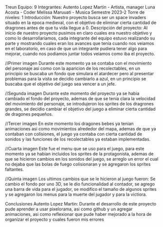 Treun
Equipo: 9
Integrantes:
Autento Lopez Martin - Artista, manager
Luna Acosta - Coder
Melissa Maruuati - Musica
Semestre 2023-2
Torre de niveles: 1
Introducción:
Nuestro proyecto busca ser un space invaders situado en la epoca medieval, con el objetivo de eliminar cierta cantidad de dragrones antes de que tu vida llegue a 0.
Descripción del proyecto:
Al inicio de nuestro proyecto pusimos en claro cuales era nuestro objetivo y como lo desarrollariamos, cada integrante del equipo estuvo realizando su parte y mostrando cuales eran los avances que tenia cuando nos veiamos en el laboratorio, en caso de que un integrante pudiera tener algo para mejorar, cuando nos podiamos juntar todos veiamos como iba el proyecto.

//Primer imagen
Durante este momento ya se contaba con el movimiento del personaje asi como con la aparicion de los recolectables, en un principio se buscaba un fondo que simulara el atardecer pero al presentar problemas para la vista se decidio cambiarlo a azul, en un principio se buscaba que el objetivo del juego sea vencer a un jefe.

//Segunda imagen
Durante este momento del proyecto ya se habia cambiado el fondo del proyecto, ademas de que se tenia clara la velocidad del movimiento del personaje, se introdujeron los sprites de los dragrones grandes, se decidio cambiar el objetivo del juego a eliminar cierta cantidad de dragones pequeños.

//Tercer imagen
En este momento los dragones bebes ya tenian animaciones asi como movimientos alrededor del mapa, ademas de que ya contaban con colisiones, el juego ya contaba con cierta cantidad de sonidos y las funciones de los recolectables ya estaban implementadas.

//Cuarta imagen
Este fue el menu que se uso para el juego, para este momento ya se habian incluidos los sprites de la protagonista, ademas de que se hicieron cambios en los sonidos del juego, se arreglo un error el cual no dejaba que las bolas de fuego colisionaran y se agregaron los sprites faltantes.

//Quinta imagen
Los ultimos cambios que se le hicieron al juego fueron: Se cambio el fondo por uno 3D, se le dio funcionalidad al contador, se agrego una barra de vida para el jugador, se modifico el tamaño de algunos sprites y se agregaron los menus para la muerte del jugador y para la victiora.

Conclusiones
Autento Lopez Martin: Durante el desarrollo de este proyecto pude aprender a usar pixelorama, asi como github y un agregar animaciones, asi como reflexionar que pude haber mejorado a la hora de organizar el proyecto y cuales fueron mis errores
